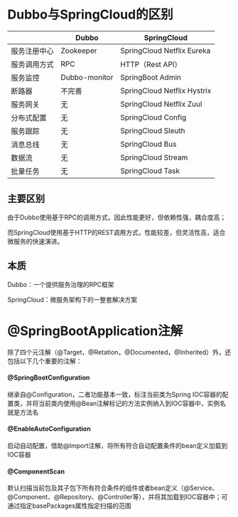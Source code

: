 # Dubbo与SpringCloud的区别

|              | Dubbo         | SpringCloud                 |
| ------------ | ------------- | --------------------------- |
| 服务注册中心 | Zookeeper     | SpringCloud Netflix Eureka  |
| 服务调用方式 | RPC           | HTTP（Rest API）            |
| 服务监控     | Dubbo-monitor | SpringBoot Admin            |
| 断路器       | 不完善        | SpringCloud Netflix Hystrix |
| 服务网关     | 无            | SpringCloud Netflix Zuul    |
| 分布式配置   | 无            | SpringCloud Config          |
| 服务跟踪     | 无            | SpringCloud Sleuth          |
| 消息总线     | 无            | SpringCloud Bus             |
| 数据流       | 无            | SpringCloud Stream          |
| 批量任务     | 无            | SpringCloud Task            |



## 主要区别

由于Dubbo使用基于RPC的调用方式，因此性能更好，但依赖性强，耦合度高；

而SpringCloud使用基于HTTP的REST调用方式，性能较差，但灵活性高，适合微服务的快速演进。



## 本质

Dubbo：一个提供服务治理的RPC框架

SpringCloud：微服务架构下的一整套解决方案



# @SpringBootApplication注解

除了四个元注解（@Target，@Retation，@Documented，@Inherited）外，还包括以下几个重要的注解：

#### @SpringBootConfiguration

继承自@Configuration，二者功能基本一致，标注当前类为Spring IOC容器的配置类，并将当前类内使用@Bean注解标记的方法实例纳入到IOC容器中，实例名就是方法名

#### @EnableAutoConfiguration

启动自动配置，借助@Import注解，将所有符合自动配置条件的bean定义加载到IOC容器

#### @ComponentScan

默认扫描当前包及其子包下所有符合条件的组件或者bean定义（@Service、@Component、@Repository、@Controller等），并将其加载到IOC容器中；可通过指定basePackages属性指定扫描的范围